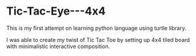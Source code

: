 # Tic-Tac-Eye---4x4

This is my first attempt on learning python language using turtle library.

I was able to create my twist of Tic Tac Toe by setting up 4x4 tiled board with minimalistic interactive composition. 
